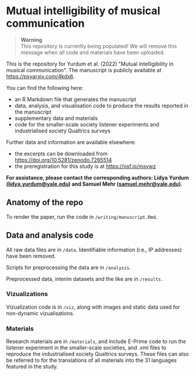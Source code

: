 # Mutual intelligibility of musical communication

> **Warning**  
> This repository is currently being populated! We will remove this message when all code and materials have been uploaded.

This is the repository for Yurdum et al. (2022) "Mutual intelligibility in musical communication". The manuscript is publicly available at https://psyarxiv.com/4kdx6.

You can find the following here:

* an R Markdown file that generates the manuscript
* data, analysis, and visualisation code to produce the results reported in the manuscript
* supplementary data and materials
* code for the smaller-scale society listener experiments and industrialised society Qualtrics surveys

Further data and information are available elsewhere:

* the excerpts can be downloaded from https://doi.org/10.5281/zenodo.7265514
* the preregistration for this study is at https://osf.io/msvwz

**For assistance, please contact the corresponding authors: Lidya Yurdum (lidya.yurdum@yale.edu) and Samuel Mehr (samuel.mehr@yale.edu).**

## Anatomy of the repo

To render the paper, run the code in `/writing/manuscript.Rmd`.

## Data and analysis code

All raw data files are in `/data`. Identifiable information (i.e., IP addresses) have been removed. 

Scripts for preprocessing the data are in `/analysis`. 

Preprocessed data, interim datasets and the like are in `/results.`

### Vizualizations

Vizualization code is in `/viz`, along with images and static data used for non-dynamic vizualisations.

### Materials

Research materials are in `/materials`, and include E-Prime code to run the listener experiment in the smaller-scale societies, and .xml files to reproduce the industrialised society Qualtrics surveys. These files can also be referred to for the translations of all materials into the 31 languages featured in the study.


